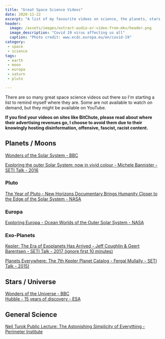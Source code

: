 ```yaml
---
title: "Great Space Science Videos"
date: 2020-11-22
excerpt: "A list of my favourite videos on science, the planets, stars and all things out there"
header:
  image: /assets/images/extract-audio-or-video-from-mkv/header.png
  image_description: "Covid 19 virus affecting us all"
  caption: "Photo credit: www.ecdc.europa.eu/en/covid-19"
category:
 - space
 - science
tags:
 - earth
 - moon
 - europa
 - saturn
 - pluto

---
```


There are so many great space science videos out there so I'm starting a list to remind myself where they are. Some are not available to watch on demand, but they might be available on YouTube.

**If you find your videos on sites like BitChute, please read about where their advertising revenues go, I choose to avoid them due to their knowingly hosting disinformation, offensive, fascist, racist content.**


## Planets / Moons
[Wonders of the Solar System - BBC][3]

[Exploring the outer Solar System: now in vivid colour - Michele Bannister - SETI Talk - 2016][8]

### Pluto
[The Year of Pluto - New Horizons Documentary Brings Humanity Closer to the Edge of the Solar System - NASA][2]

### Europa
[Exploring Europa - Ocean Worlds of the Outer Solar System - NASA][1]

### Exo-Planets
[Kepler: The Era of Exoplanets Has Arrived - Jeff Coughlin & Geert Barentsen - SETI Talk - 2017 (ignore first 10 minutes)][7]

[Planets Everywhere: The 7th Kepler Planet Catalog - Fergal Mullally - SETI Talk - 2015)][9]

## Stars / Universe
[Wonders of the Universe - BBC][4]<br />
[Hubble - 15 years of discovery - ESA][6]

## General Science
[Neil Turok Public Lecture: The Astonishing Simplicity of Everything - Perimeter Institute][5]




[1]: https://www.youtube.com/watch?v=2k-N3CD31H8
[2]: https://www.youtube.com/watch?v=EJxwWpaGoJs
[3]: https://www.bbc.co.uk/programmes/b00qyxfb
[4]: https://www.bbc.co.uk/programmes/b00zdhtg
[5]: https://www.youtube.com/watch?v=f1x9lgX8GaE
[6]: https://www.youtube.com/watch?v=XeZ3APhUT2Q
[7]: https://www.youtube.com/watch?v=y2bDaD7IlC4&list=LL&index=40
[8]: https://www.youtube.com/watch?v=_w9N6yABAW4
[9]: https://www.youtube.com/watch?v=FSHYpN4Zej8